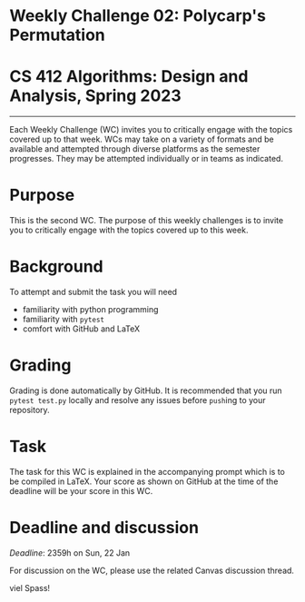 # Weekly Challenge 02: Polycarp's Permutation
# CS 412 Algorithms: Design and Analysis, Spring 2023
***

Each Weekly Challenge (WC) invites you to critically engage with the topics covered up to that week. WCs may take on a variety of formats and be available and attempted through diverse platforms as the semester progresses. They may be attempted individually or in teams as indicated.

# Purpose

This is the second WC. The purpose of this weekly challenges is to invite you to critically engage with the topics covered up to this week. 

# Background

To attempt and submit the task you will need
- familiarity with python programming
- familiarity with `pytest`
- comfort with GitHub and LaTeX

# Grading

Grading is done automatically by GitHub. It is recommended that you run `pytest test.py` locally and resolve any issues before `push`ing to your repository.

# Task

The task for this WC is explained in the accompanying prompt which is to be compiled in LaTeX. Your score as shown on GitHub at the time of the deadline will be your score in this WC.

# Deadline and discussion

_Deadline_: 2359h on Sun, 22 Jan

For discussion on the WC, please use the related Canvas discussion thread.

viel Spass!
